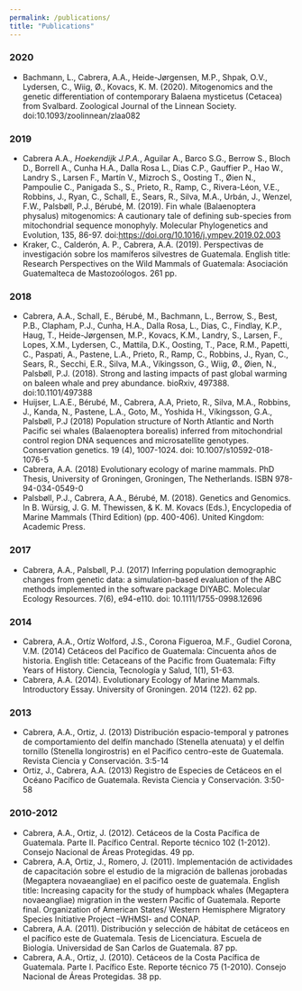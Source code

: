 ```yaml
---
permalink: /publications/
title: "Publications"
---
```




### 2020
* Bachmann, L., Cabrera, A.A., Heide-Jørgensen, M.P., Shpak, O.V., Lydersen, C., Wiig, Ø., Kovacs, K. M. (2020). Mitogenomics and the genetic differentiation of contemporary Balaena mysticetus (Cetacea) from Svalbard. Zoological Journal of the Linnean Society. doi:10.1093/zoolinnean/zlaa082

### 2019
* Cabrera A.A.*, Hoekendijk J.P.A.*, Aguilar A., Barco S.G., Berrow S., Bloch D., Borrell A., Cunha H.A., Dalla Rosa L., Dias C.P., Gauffier P., Hao W., Landry S., Larsen F., Martín V., Mizroch S., Oosting T., Øien N., Pampoulie C., Panigada S., S., Prieto, R., Ramp, C., Rivera-Léon, V.E., Robbins, J., Ryan, C., Schall, E., Sears, R., Silva, M.A., Urbán, J., Wenzel, F.W., Palsbøll, P.J., Bérubé, M. (2019). Fin whale (Balaenoptera physalus) mitogenomics: A cautionary tale of defining sub-species from mitochondrial sequence monophyly. Molecular Phylogenetics and Evolution, 135, 86-97. doi:https://doi.org/10.1016/j.ympev.2019.02.003
* Kraker, C., Calderón, A. P., Cabrera, A.A. (2019). Perspectivas de investigación sobre los mamíferos silvestres de Guatemala. English title: Research Perspectives on the Wild Mammals of Guatemala: Asociación Guatemalteca de Mastozoólogos. 261 pp.

### 2018
* Cabrera, A.A., Schall, E., Bérubé, M., Bachmann, L., Berrow, S., Best, P.B., Clapham, P.J., Cunha, H.A., Dalla Rosa, L., Dias, C., Findlay, K.P., Haug, T., Heide-Jørgensen, M.P., Kovacs, K.M., Landry, S., Larsen, F., Lopes, X.M., Lydersen, C., Mattila, D.K., Oosting, T., Pace, R.M., Papetti, C., Paspati, A., Pastene, L.A., Prieto, R., Ramp, C., Robbins, J., Ryan, C., Sears, R., Secchi, E.R., Silva, M.A., Víkingsson, G., Wiig, Ø., Øien, N., Palsbøll, P.J. (2018). Strong and lasting impacts of past global warming on baleen whale and prey abundance. bioRxiv, 497388. doi:10.1101/497388 
* Huijser, L.A.E., Bérubé, M., Cabrera, A.A, Prieto, R., Silva, M.A., Robbins, J., Kanda, N., Pastene, L.A., Goto, M., Yoshida H., Víkingsson, G.A., Palsbøll, P.J (2018) Population structure of North Atlantic and North Pacific sei whales (Balaenoptera borealis) inferred from mitochondrial control region DNA sequences and microsatellite genotypes. Conservation genetics. 19 (4), 1007-1024. doi:  10.1007/s10592-018-1076-5
* Cabrera, A.A. (2018) Evolutionary ecology of marine mammals. PhD Thesis, University of Groningen, Groningen, The Netherlands. ISBN 978-94-034-0549-0
* Palsbøll, P.J., Cabrera, A.A., Bérubé, M. (2018). Genetics and Genomics. In B. Würsig, J. G. M. Thewissen, & K. M. Kovacs (Eds.), Encyclopedia of Marine Mammals (Third Edition) (pp. 400-406). United Kingdom: Academic Press.

### 2017
* Cabrera, A.A., Palsbøll, P.J.  (2017) Inferring population demographic changes from genetic data: a simulation-based evaluation of the ABC methods implemented in the software package DIYABC. Molecular Ecology Resources. 7(6), e94-e110. doi: 10.1111/1755-0998.12696

### 2014
* Cabrera, A.A., Ortíz Wolford, J.S., Corona Figueroa, M.F., Gudiel Corona, V.M. (2014) Cetáceos del Pacífico de Guatemala: Cincuenta años de historia. English title: Cetaceans of the Pacific from Guatemala: Fifty Years of History. Ciencia, Tecnología y Salud, 1(1), 51-63.
* Cabrera, A.A. (2014). Evolutionary Ecology of Marine Mammals. Introductory Essay. University of Groningen. 2014 (122). 62 pp.

### 2013
* Cabrera, A.A., Ortiz, J. (2013) Distribución espacio-temporal y patrones de comportamiento del delfín manchado (Stenella atenuata) y el delfín tornillo (Stenella longirostris) en el Pacífico centro-este de Guatemala. Revista Ciencia y Conservación. 3:5-14
* Ortiz, J., Cabrera, A.A. (2013) Registro de Especies de Cetáceos en el Océano Pacífico de Guatemala. Revista Ciencia y Conservación. 3:50-58

### 2010-2012
* Cabrera, A.A., Ortiz, J. (2012). Cetáceos de la Costa Pacífica de Guatemala. Parte II. Pacífico Central. Reporte técnico 102 (1-2012). Consejo Nacional de Áreas Protegidas. 49 pp.  
* Cabrera, A.A, Ortiz, J., Romero, J. (2011). Implementación de actividades de capacitación sobre el estudio de la migración de ballenas jorobadas (Megaptera novaeangliae) en el pacifico oeste de guatemala. English title:  Increasing capacity for the study of humpback whales (Megaptera novaeangliae) migration in the western Pacific of Guatemala. Reporte final. Organization of American States/ Western Hemisphere Migratory Species Initiative Project –WHMSI- and CONAP.
* Cabrera, A.A. (2011). Distribución y selección de hábitat de cetáceos en el pacífico este de Guatemala. Tesis de Licenciatura. Escuela de Biología. Universidad de San Carlos de Guatemala. 87 pp.
* Cabrera, A.A., Ortiz, J. (2010). Cetáceos de la Costa Pacífica de Guatemala. Parte I. Pacífico Este. Reporte técnico 75 (1-2010). Consejo Nacional de Áreas Protegidas. 38 pp.  
